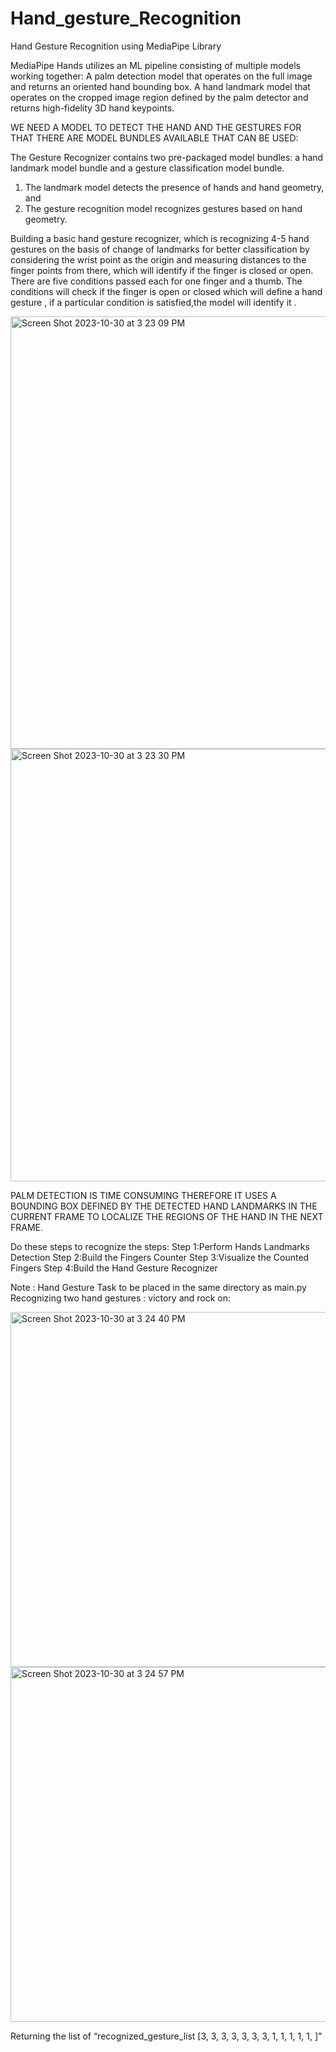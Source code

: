 # Hand_gesture_Recognition
Hand Gesture Recognition using MediaPipe Library

MediaPipe Hands utilizes an ML pipeline consisting of multiple models working together: 
A palm detection model that operates on the full image and returns an oriented hand bounding box. 
A hand landmark model that operates on the cropped image region defined by the palm detector and returns high-fidelity 3D hand keypoints.

WE NEED A MODEL TO DETECT THE HAND AND THE GESTURES FOR THAT THERE ARE MODEL BUNDLES AVAILABLE THAT CAN BE USED:

The Gesture Recognizer contains two pre-packaged model bundles: a hand landmark model bundle and a gesture classification model bundle. 
1.	The landmark model detects the presence of hands and hand geometry, and 
2.	The gesture recognition model recognizes gestures based on hand geometry.

Building a basic hand gesture recognizer, which is recognizing 4-5 hand gestures on the basis of change of landmarks for better classification by considering the wrist point as the origin and measuring distances to the finger points from there, which will identify if the finger is closed or open.
There are five conditions passed each for one finger and a thumb. The conditions will check if the finger is open or closed which will define a hand gesture , if a particular condition is satisfied,the model will identify it .

<img width="692" alt="Screen Shot 2023-10-30 at 3 23 09 PM" src="https://github.com/aditii02/Hand_gesture_Recognition/assets/38829128/e21499c7-ab80-4af3-bb3c-969c419260db">

<img width="692" alt="Screen Shot 2023-10-30 at 3 23 30 PM" src="https://github.com/aditii02/Hand_gesture_Recognition/assets/38829128/6bce3220-5038-49cd-9b9d-94dc2fe0e508">


PALM DETECTION IS TIME CONSUMING THEREFORE IT USES A BOUNDING BOX DEFINED BY THE DETECTED HAND LANDMARKS IN THE CURRENT FRAME TO LOCALIZE THE REGIONS OF THE HAND IN THE NEXT FRAME.

Do these steps to recognize the steps:
Step 1:Perform Hands Landmarks Detection
Step 2:Build the Fingers Counter
Step 3:Visualize the Counted Fingers
Step 4:Build the Hand Gesture Recognizer

Note : Hand Gesture Task to be placed in the same directory as main.py
Recognizing two hand gestures : victory and rock on:

<img width="568" alt="Screen Shot 2023-10-30 at 3 24 40 PM" src="https://github.com/aditii02/Hand_gesture_Recognition/assets/38829128/1d771eb1-087e-4a8f-90e8-3bd6a2417bc2">
<img width="568" alt="Screen Shot 2023-10-30 at 3 24 57 PM" src="https://github.com/aditii02/Hand_gesture_Recognition/assets/38829128/e091cb9f-e8e5-48cd-b477-40615eef7d73">

Returning the list of “recognized_gesture_list [3, 3, 3, 3, 3, 3, 3, 1, 1, 1, 1, 1, ]”


